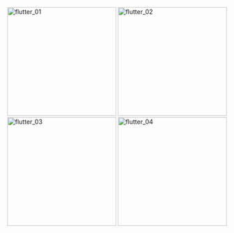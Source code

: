 <img src="https://github.com/sezginaliunal/WhatsApp-Ui---Flutter/assets/112806549/8360acad-0d91-4947-908f-dce417a68ac2" alt="flutter_01" width="250">
<img src="https://github.com/sezginaliunal/WhatsApp-Ui---Flutter/assets/112806549/3064d3b4-3781-43ae-9bce-7077ff0c57d9" alt="flutter_02" width="250">
<img src="https://github.com/sezginaliunal/WhatsApp-Ui---Flutter/assets/112806549/03d0dd09-f70c-467e-859c-2aebcc399510" alt="flutter_03" width="250">
<img src="https://github.com/sezginaliunal/WhatsApp-Ui---Flutter/assets/112806549/0abc2b2e-2bc4-45da-b6b8-8c9a460ad927" alt="flutter_04" width="250">
